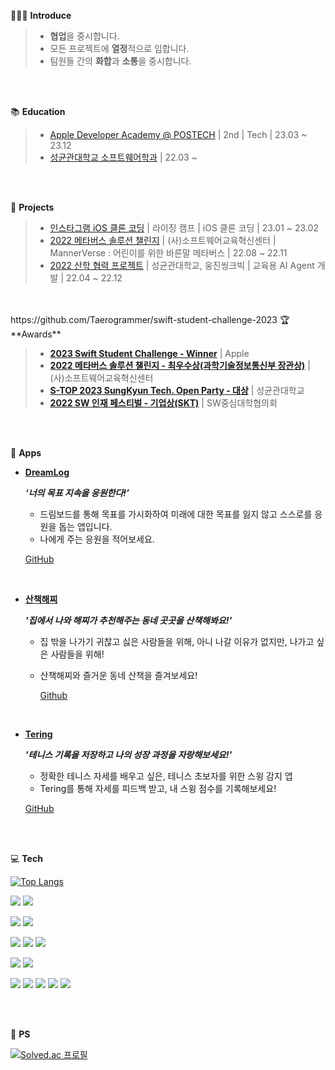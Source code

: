 🧑🏻‍💻 **Introduce**

> - **협업**을 중시합니다.
> - 모든 프로젝트에 **열정**적으로 임합니다.
> - 팀원들 간의 **화합**과 **소통**을 중시합니다.

<br>
<br>

📚 **Education**

> - [Apple Developer Academy @ POSTECH](https://developeracademy.postech.ac.kr/) | 2nd | Tech | 23.03 ~ 23.12
> - [성균관대학교 소프트웨어학과](https://cse.skku.edu/cse/index.do) | 22.03 ~

<br>
<br>

🧐 **Projects**

> - [인스타그램 iOS 클론 코딩](https://github.com/Taerogrammer/instagram-ios) | 라이징 캠프 | iOS 클론 코딩 | 23.01 ~ 23.02
> - [2022 메타버스 솔루션 챌린지](https://www.youtube.com/watch?v=iPJMPqwRrvg) | (사)소프트웨어교육혁신센터 | MannerVerse : 어린이를 위한 바른말 메타버스 | 22.08 ~ 22.11
> - [2022 산학 협력 프로젝트](https://github.com/skku-woongjin#guide-agent) | 성균관대학교, 웅진씽크빅 | 교육용 AI Agent 개발 | 22.04 ~ 22.12

<br>
<br>
https://github.com/Taerogrammer/swift-student-challenge-2023
🏆 **Awards**

> - **[2023 Swift Student Challenge - Winner](https://github.com/Taerogrammer/swift-student-challenge-2023)** | Apple
> - **[2022 메타버스 솔루션 챌린지 - 최우수상(과학기술정보통신부 장관상)](https://www.youtube.com/watch?v=iPJMPqwRrvg)** | (사)소프트웨어교육혁신센터
> - **[S-TOP 2023 SungKyun Tech. Open Party - 대상](https://s-top.cs.skku.edu/s-top/6)** | 성균관대학교
> - **[2022 SW 인재 페스티벌 - 기업상(SKT)](https://www.youtube.com/watch?v=h8EA2xFZn30)** | SW중심대학협의회

<br>
<br>


🍎 **Apps**

- **[DreamLog](https://apps.apple.com/kr/app/dreamlog/id6449157906)**

  ***‘너의 목표 지속을 응원한다!’***
  - 드림보드를 통해 목표를 가시화하여 미래에 대한 목표를 잃지 않고 스스로를 응원을 돕는 앱입니다.
  - 나에게 주는 응원을 적어보세요.
  
   [GitHub](https://github.com/Taerogrammer/MC2-morning-Team12-DreamLog)

<br>

- **[산책해찌](https://apps.apple.com/kr/app/%EC%82%B0%EC%B1%85%ED%95%B4%EC%B0%8C/id6450047058)**

  ***'집에서 나와 해찌가 추천해주는 동네 곳곳을 산책해봐요!'***
  - 집 밖을 나가기 귀찮고 싫은 사람들을 위해, 아니 나갈 이유가 없지만, 나가고 싶은 사람들을 위해!
  - 산책해찌와 즐거운 동네 산책을 즐겨보세요!
 
    [Github](https://github.com/2023SST-InToTheSeoul/SanCheckHadge)

<br>

- **[Tering](https://apps.apple.com/kr/app/tering/id6464368312)**

  ***'테니스 기록을 저장하고 나의 성장 과정을 자랑해보세요!'***
  - 정확한 테니스 자세를 배우고 싶은, 테니스 초보자를 위한 스윙 감지 앱
  - Tering를 통해 자세를 피드백 받고, 내 스윙 점수를 기록해보세요!
 
   [GitHub](https://github.com/Taerogrammer/MC3-Team9-F4)

<br>
<br>

💻 **Tech**

[![Top Langs](https://github-readme-stats.vercel.app/api/top-langs/?username=Taerogrammer)](https://github.com/anuraghazra/github-readme-stats)

<img src="https://img.shields.io/badge/iOS-000000?style=plastic&&logo=Apple&logoColor=white"/> <img src="https://img.shields.io/badge/Swift-F05138?style=platstic&logo=Swift&logoColor=white"/> 

<img src="https://img.shields.io/badge/GitHub-181717?style=plastic&logo=GitHub&logoColor=white"/> <img src="https://img.shields.io/badge/Git-F05032?style=plastic&logo=Git&logoColor=white"/>
 
<img src="https://img.shields.io/badge/Python-3776AB?style=plastic&logo=Python&logoColor=white"/> <img src="https://img.shields.io/badge/C-A8B9CC?style=plastic&logo=C&logoColor=white"/> <img src="https://img.shields.io/badge/JavaScript-F7DF1E?style=plastic&logo=JavaScript&logoColor=white"/>

<img src="https://img.shields.io/badge/HTML5-E34F26?style=plastic&logo=HTML5&logoColor=white"/> <img src="https://img.shields.io/badge/CSS3-1572B6?style=plastic&logo=CSS3&logoColor=white"/>

<img src="https://img.shields.io/badge/Pytorch-EE4C2C?style=plastic&logo=Pytorch&logoColor=white"/> <img src="https://img.shields.io/badge/FastAPI-009688?style=plastic&logo=FastAPI&logoColor=white"/> <img src="https://img.shields.io/badge/Flask-000000?style=plastic&logo=Flask&logoColor=white"/> <img src="https://img.shields.io/badge/Amazon AWS-232F3E?style=plastic&logo=Amazon AWS&logoColor=white"/> <img src="https://img.shields.io/badge/Firebase-FFCA28?style=plastic&logo=Firebase&logoColor=white"/>

<br>
<br>

🤖 **PS**

[![Solved.ac
프로필](http://mazassumnida.wtf/api/generate_badge?boj=hyung54321)](https://solved.ac/hyung54321)
